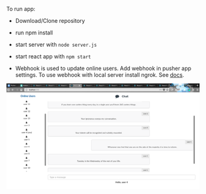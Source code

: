 To run app:

- Download/Clone repository
- run npm install
- start server with `node server.js`
- start react app with `npm start`

- Webhook is used to update online users. Add webhook in pusher app settings. To use webhook with local server install ngrok. See [docs](https://ngrok.com/docs).

![screen shot](Screenshot.png)
